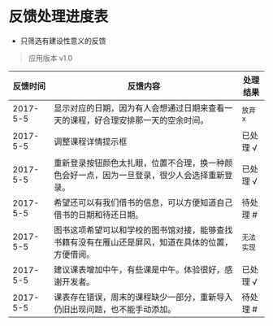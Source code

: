 # 反馈处理进度表

- 只筛选有建设性意义的反馈

> 应用版本 v1.0

反馈时间| 反馈内容| 处理结果
-|-|-
2017-5-5 | 显示对应的日期，因为有人会想通过日期来查看一天的课程，好合理安排那一天的空余时间。 | `放弃 x`
2017-5-5 | 调整课程详情提示框 | 已处理 √
2017-5-5 | 重新登录按钮颜色太扎眼，位置不合理，换一种颜色会好一点，因为一旦登录，很少人会选择重新登录。 | 已处理 √
2017-5-5 | 希望还可以有我们借书的信息，可以方便知道自己借书的日期和待还日期。 | 待处理 #
2017-5-5 | 图书这项希望可以和学校的图书馆对接，能够查找书籍有没有在雁山还是屏风，知道在具体的位置，方便借阅。 | `无法实现`
2017-5-5 | 建议课表增加中午，有些课是中午。体验很好，感谢开发者。| 已处理 √
2017-5-5 | 课表存在错误，周末的课程缺少一部分，重新导入仍旧出现问题，也不能手动添加。| 待处理 #


